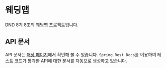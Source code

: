 웨딩맵
===

DND 8기 8조의 웨딩맵 프로젝트입니다.

API 문서
---

API 문서는 [해당 페이지](https://dnd-side-project.github.io/dnd-8th-8-backend/)에서 확인해 볼 수 있습니다.
`Spring Rest Docs`를 이용하여 테스트 코드가 통과한 API에 대한 문서를 자동으로 생성하고 있습니다.
